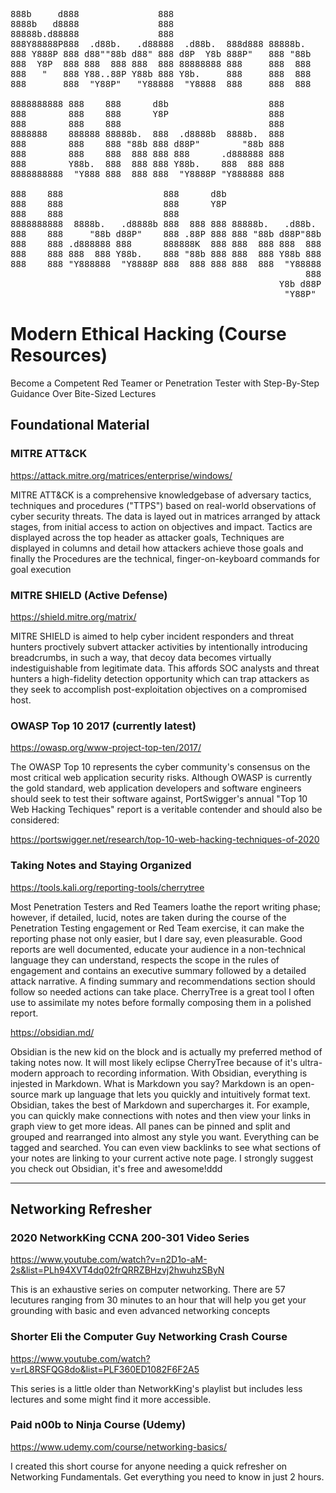 <pre>
888b     d888               888                          
8888b   d8888               888                          
88888b.d88888               888                           
888Y88888P888  .d88b.   .d88888  .d88b.  888d888 88888b.  
888 Y888P 888 d88""88b d88" 888 d8P  Y8b 888P"   888 "88b 
888  Y8P  888 888  888 888  888 88888888 888     888  888 
888   "   888 Y88..88P Y88b 888 Y8b.     888     888  888 
888       888  "Y88P"   "Y88888  "Y8888  888     888  888 

8888888888 888    888      d8b                   888 
888        888    888      Y8P                   888 
888        888    888                            888 
8888888    888888 88888b.  888  .d8888b  8888b.  888 
888        888    888 "88b 888 d88P"        "88b 888 
888        888    888  888 888 888      .d888888 888 
888        Y88b.  888  888 888 Y88b.    888  888 888 
8888888888  "Y888 888  888 888  "Y8888P "Y888888 888

888    888                   888      d8b                   
888    888                   888      Y8P                   
888    888                   888                            
8888888888  8888b.   .d8888b 888  888 888 88888b.   .d88b.  
888    888     "88b d88P"    888 .88P 888 888 "88b d88P"88b 
888    888 .d888888 888      888888K  888 888  888 888  888 
888    888 888  888 Y88b.    888 "88b 888 888  888 Y88b 888 
888    888 "Y888888  "Y8888P 888  888 888 888  888  "Y88888 
                                                        888 
                                                   Y8b d88P 
                                                    "Y88P" 
</pre>
                                                        

# Modern Ethical Hacking (Course Resources)
Become a Competent Red Teamer or Penetration Tester with Step-By-Step Guidance Over Bite-Sized Lectures

## Foundational Material

### MITRE ATT&CK
https://attack.mitre.org/matrices/enterprise/windows/

MITRE ATT&CK is a comprehensive knowledgebase of adversary tactics, techniques and procedures ("TTPS") based on real-world observations of cyber security threats. The data is layed out in matrices arranged by attack stages, from initial access to action on objectives and impact.  Tactics are displayed across the top header as attacker goals, Techniques are displayed in columns and detail how attackers achieve those goals and finally the Procedures are the technical, finger-on-keyboard commands for goal execution


### MITRE SHIELD (Active Defense)
https://shield.mitre.org/matrix/

MITRE SHIELD is aimed to help cyber incident responders and threat hunters proctively subvert attacker activities by intentionally introducing breadcrumbs, in such a way, that  decoy data becomes virtually indestiguishable from legitimate data.  This affords SOC analysts and threat hunters a high-fidelity detection opportunity which can trap attackers as they seek to accomplish post-exploitation objectives on a compromised host.

### OWASP Top 10 2017 (currently latest)
https://owasp.org/www-project-top-ten/2017/

The OWASP Top 10 represents the cyber community's consensus on the most critical web application security risks. Although OWASP is currently the gold standard, web application developers and software engineers should seek to test their software against, PortSwigger's annual "Top 10 Web Hacking Techiques" report is a veritable contender and should also be considered: 

https://portswigger.net/research/top-10-web-hacking-techniques-of-2020

### Taking Notes and Staying Organized
https://tools.kali.org/reporting-tools/cherrytree

Most Penetration Testers and Red Teamers loathe the report writing phase; however, if detailed, lucid, notes are taken during the course of the Penetration Testing engagement or Red Team exercise, it can make the reporting phase not only easier, but I dare say, even pleasurable.  Good reports are well documented, educate your audience in a non-technical language they can understand, respects the scope in the rules of engagement and contains an executive summary followed by a detailed attack narrative.  A finding summary and recommendations section should follow so needed actions can take place.  CherryTree is a great tool I often use to assimilate my notes before formally composing them in a polished report.

https://obsidian.md/

Obsidian is the new kid on the block and is actually my preferred method of taking notes now.  It will most likely eclipse CherryTree because of it's ultra-modern approach to recording information.  With Obsidian, everything is injested in Markdown.  What is Markdown you say?  Markdown is an open-source mark up language that lets you quickly and intuitively format text.  Obsidian, takes the best of Markdown and supercharges it.  For example, you can quickly make connections with notes and then view your links in graph view to get more ideas.  All panes can be pinned and split and grouped and rearranged into almost any style you want.  Everything can be tagged and searched. You can even view backlinks to see what sections of your notes are linking to your current active note page.  I strongly suggest you check out Obsidian, it's free and awesome!ddd

---

## Networking Refresher

### 2020 NetworkKing CCNA 200-301 Video Series
https://www.youtube.com/watch?v=n2D1o-aM-2s&list=PLh94XVT4dq02frQRRZBHzvj2hwuhzSByN

This is an exhaustive series on computer networking.  There are 57 lecutures ranging from 30 minutes to an hour that will help you get your grounding with basic and even advanced networking concepts

### Shorter Eli the Computer Guy Networking Crash Course
https://www.youtube.com/watch?v=rL8RSFQG8do&list=PLF360ED1082F6F2A5

This series is a little older than NetworkKing's playlist but includes less lectures and some might find it more accessible.

### Paid n00b to Ninja Course (Udemy) 
https://www.udemy.com/course/networking-basics/

I created this short course for anyone needing a quick refresher on Networking Fundamentals.  Get everything you need to know in just 2 hours.
